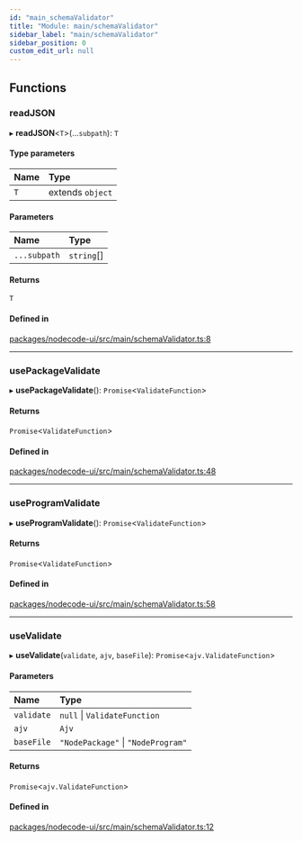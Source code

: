 ```yaml
---
id: "main_schemaValidator"
title: "Module: main/schemaValidator"
sidebar_label: "main/schemaValidator"
sidebar_position: 0
custom_edit_url: null
---
```


## Functions

### readJSON

▸ **readJSON**<`T`\>(...`subpath`): `T`

#### Type parameters

| Name | Type |
| :------ | :------ |
| `T` | extends `object` |

#### Parameters

| Name | Type |
| :------ | :------ |
| `...subpath` | `string`[] |

#### Returns

`T`

#### Defined in

[packages/nodecode-ui/src/main/schemaValidator.ts:8](https://github.com/bischoff-m/nodecode/blob/1978ab5/packages/nodecode-ui/src/main/schemaValidator.ts#L8)

___

### usePackageValidate

▸ **usePackageValidate**(): `Promise`<`ValidateFunction`\>

#### Returns

`Promise`<`ValidateFunction`\>

#### Defined in

[packages/nodecode-ui/src/main/schemaValidator.ts:48](https://github.com/bischoff-m/nodecode/blob/1978ab5/packages/nodecode-ui/src/main/schemaValidator.ts#L48)

___

### useProgramValidate

▸ **useProgramValidate**(): `Promise`<`ValidateFunction`\>

#### Returns

`Promise`<`ValidateFunction`\>

#### Defined in

[packages/nodecode-ui/src/main/schemaValidator.ts:58](https://github.com/bischoff-m/nodecode/blob/1978ab5/packages/nodecode-ui/src/main/schemaValidator.ts#L58)

___

### useValidate

▸ **useValidate**(`validate`, `ajv`, `baseFile`): `Promise`<`ajv.ValidateFunction`\>

#### Parameters

| Name | Type |
| :------ | :------ |
| `validate` | ``null`` \| `ValidateFunction` |
| `ajv` | `Ajv` |
| `baseFile` | ``"NodePackage"`` \| ``"NodeProgram"`` |

#### Returns

`Promise`<`ajv.ValidateFunction`\>

#### Defined in

[packages/nodecode-ui/src/main/schemaValidator.ts:12](https://github.com/bischoff-m/nodecode/blob/1978ab5/packages/nodecode-ui/src/main/schemaValidator.ts#L12)
